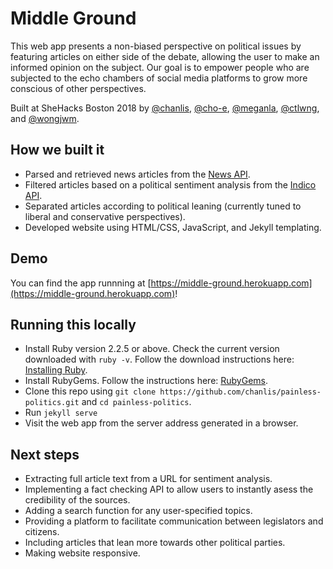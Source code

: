 # Middle Ground
This web app presents a non-biased perspective on political issues by featuring articles on either side of the debate, allowing the user to make an informed opinion on the subject. Our goal is to empower people who are subjected to the echo chambers of social media platforms to grow more conscious of other perspectives.

Built at SheHacks Boston 2018 by [@chanlis](https://github.com/chanlis), [@cho-e](https://github.com/cho-e), [@meganla](https://github.com/meganla), [@ctlwng](https://github.com/ctlwng), and [@wongjwm](https://github.com/wongjwm).

## How we built it
- Parsed and retrieved news articles from the [News API](https://newsapi.org/).
- Filtered articles based on a political sentiment analysis from the [Indico API](https://indico.io/product).
- Separated articles according to political leaning (currently tuned to liberal and conservative perspectives).
- Developed website using HTML/CSS, JavaScript, and Jekyll templating.

## Demo
You can find the app runnning at [https://middle-ground.herokuapp.com](https://middle-ground.herokuapp.com)!

## Running this locally
- Install Ruby version 2.2.5 or above. Check the current version downloaded with `ruby -v`. Follow the download instructions here: [Installing Ruby](https://www.ruby-lang.org/en/documentation/installation/).
- Install RubyGems. Follow the instructions here: [RubyGems](https://rubygems.org/pages/download).
- Clone this repo using `git clone https://github.com/chanlis/painless-politics.git` and `cd painless-politics`.
- Run `jekyll serve`
- Visit the web app from the server address generated in a browser.

## Next steps
- Extracting full article text from a URL for sentiment analysis.
- Implementing a fact checking API to allow users to instantly asess the credibility of the sources.
- Adding a search function for any user-specified topics.
- Providing a platform to facilitate communication between legislators and citizens.
- Including articles that lean more towards other political parties.
- Making website responsive.
